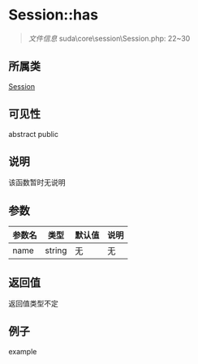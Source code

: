 # Session::has

> *文件信息* suda\core\session\Session.php: 22~30
## 所属类 

[Session](../Session.md)

## 可见性

abstract  public  
## 说明

该函数暂时无说明

## 参数

 
| 参数名 | 类型 | 默认值 | 说明 |
|--------|-----|-------|-------|
 | name |  string | 无 | 无 |
## 返回值
返回值类型不定
## 例子

example